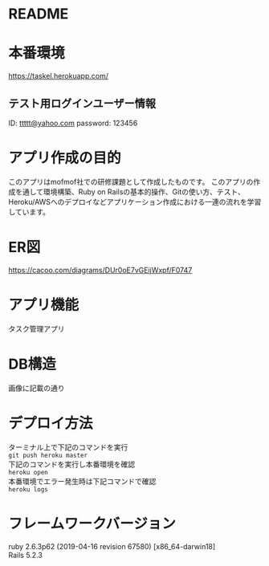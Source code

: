# README

# 本番環境
https://taskel.herokuapp.com/

## テスト用ログインユーザー情報
ID: ttttt@yahoo.com
password: 123456

# アプリ作成の目的
このアプリはmofmof社での研修課題として作成したものです。
このアプリの作成を通して環境構築、Ruby on Railsの基本的操作、Gitの使い方、テスト、Heroku/AWSへのデプロイなどアプリケーション作成における一連の流れを学習しています。

# ER図
https://cacoo.com/diagrams/DUr0oE7vGEijWxpf/F0747

# アプリ機能
タスク管理アプリ

# DB構造
画像に記載の通り

# デプロイ方法
ターミナル上で下記のコマンドを実行  
` git push heroku master `  
下記のコマンドを実行し本番環境を確認  
` heroku open `  
本番環境でエラー発生時は下記コマンドで確認  
` heroku logs `  

# フレームワークバージョン
ruby 2.6.3p62 (2019-04-16 revision 67580) [x86_64-darwin18]  
Rails 5.2.3  
